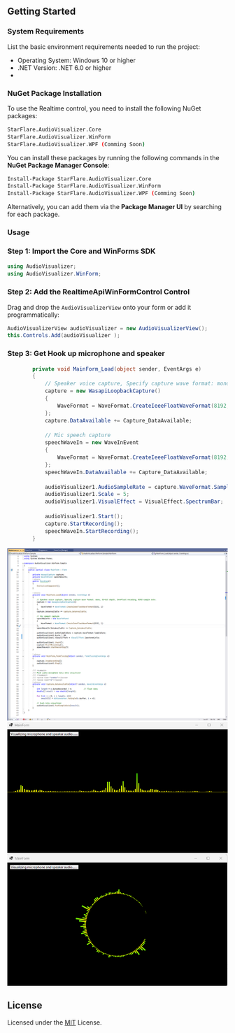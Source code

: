 ## **Getting Started**
### System Requirements

List the basic environment requirements needed to run the project:

- Operating System: Windows 10 or higher
- .NET Version: .NET 6.0 or higher
- 
### NuGet Package Installation
To use the Realtime control, you need to install the following NuGet packages:

```bash
StarFlare.AudioVisualizer.Core
StarFlare.AudioVisualizer.WinForm
StarFlare.AudioVisualizer.WPF (Comming Soon)
```

You can install these packages by running the following commands in the **NuGet Package Manager Console**:

```bash
Install-Package StarFlare.AudioVisualizer.Core
Install-Package StarFlare.AudioVisualizer.WinForm
Install-Package StarFlare.AudioVisualizer.WPF (Comming Soon)
```

Alternatively, you can add them via the **Package Manager UI** by searching for each package.

### Usage

### **Step 1: Import the Core and WinForms SDK**

```c#
using AudioVisualizer;
using AudioVisualizer.WinForm;
```

### **Step 2: Add the RealtimeApiWinFormControl Control**

Drag and drop the `AudioVisualizerView` onto your form or add it programmatically:

```c#
AudioVisualizerView audioVisualizer = new AudioVisualizerView();
this.Controls.Add(audioVisualizer );
```

### **Step 3: Get Hook up microphone and speaker**

```c#
        private void MainForm_Load(object sender, EventArgs e)
        {
            // Speaker voice capture, Specify capture wave format: mono, 32-bit depth, IeeeFloat encoding, 8192 sample rate.
            capture = new WasapiLoopbackCapture()
            {
                WaveFormat = WaveFormat.CreateIeeeFloatWaveFormat(8192, 1)
            };
            capture.DataAvailable += Capture_DataAvailable;

            // Mic speech capture 
            speechWaveIn = new WaveInEvent
            {
                WaveFormat = WaveFormat.CreateIeeeFloatWaveFormat(8192, 1)
            };
            speechWaveIn.DataAvailable += Capture_DataAvailable;

            audioVisualizer1.AudioSampleRate = capture.WaveFormat.SampleRate;
            audioVisualizer1.Scale = 5;
            audioVisualizer1.VisualEffect = VisualEffect.SpectrumBar;

            audioVisualizer1.Start();
            capture.StartRecording();
            speechWaveIn.StartRecording();
        }
```

![Code](https://github.com/JackLi-123/AudioVisualizer/blob/main/res/code.png)
![Sample 1](https://github.com/JackLi-123/AudioVisualizer/blob/main/res/preview1.png)
![Sample 2](https://github.com/JackLi-123/AudioVisualizer/blob/main/res/preview2.png)





## **License**

Licensed under the [MIT](LICENSE) License.